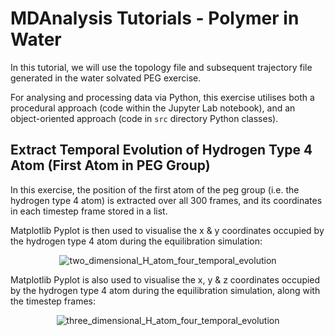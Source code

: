 # MDAnalysis Tutorials - Polymer in Water

In this tutorial, we will use the topology file and subsequent trajectory file generated in the water solvated PEG exercise.

For analysing and processing data via Python, this exercise utilises both a procedural approach (code within the Jupyter Lab notebook), and an object-oriented approach (code in `src` directory Python classes).

## Extract Temporal Evolution of Hydrogen Type 4 Atom (First Atom in PEG Group)

In this exercise, the position of the first atom of the peg group (i.e. the hydrogen type 4 atom) is extracted over all 300 frames, and its coordinates in each timestep frame stored in a list.

Matplotlib Pyplot is then used to visualise the x & y coordinates occupied by the hydrogen type 4 atom during the equilibration simulation:
<p align="center">
  <img src="https://github.com/c-vandenberg/lammps-tutorials/assets/60201356/087ccf0d-8065-4f0e-9edb-0916d983b65b" alt="two_dimensional_H_atom_four_temporal_evolution" width="" />
</p>

Matplotlib Pyplot is also used to visualise the x, y & z coordinates occupied by the hydrogen type 4 atom during the equilibration simulation, along with the timestep frames:
<p align="center">
  <img src="https://github.com/c-vandenberg/lammps-tutorials/assets/60201356/bf54f3c7-7dfe-4e76-adaa-56baea2ff3ba" alt="three_dimensional_H_atom_four_temporal_evolution" width="" />
</p>
